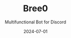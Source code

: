 ---
title: Bree0
subtitle: Multifunctional Bot for Discord
description: The bot is designed to improve the participant's interaction with the client. Clans, Server Banner, Activity and Levels!
tags:
  - Discord App
date: 2024-07-01
large_button:
  name: Support Server
  url: https://discord.gg/mDE2WFZ
---